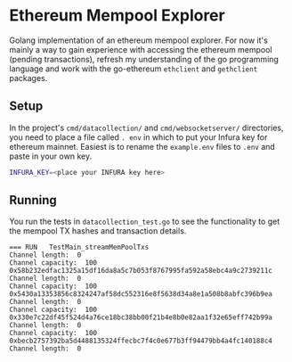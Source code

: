 # Ethereum Mempool Explorer

Golang implementation of an ethereum mempool explorer. For now it's mainly a way to gain experience with accessing
the ethereum mempool (pending transactions), refresh my understanding of the go programming language
and work with the go-ethereum `ethclient` and `gethclient` packages.

## Setup

In the project's `cmd/datacollection/` and `cmd/websocketserver/` directories, you need to place a file called `.
env` in which to put your Infura key for ethereum mainnet. Easiest is to rename the `example.env` files to `.env` 
and paste in your own key.

```bash
INFURA_KEY=<place your INFURA key here>
```

## Running

You run the tests in `datacollection_test.go` to see the functionality to get the mempool TX hashes and transaction
details.

```text
=== RUN   TestMain_streamMemPoolTxs
Channel length:  0
Channel capacity:  100
0x58b232edfac1325a15df16da8a5c7b053f8767995fa592a58ebc4a9c2739211c
Channel length:  0
Channel capacity:  100
0x5430a13353856c8324247af58dc552316e8f5638d34a8e1a508b8abfc396b9ea
Channel length:  0
Channel capacity:  100
0x330e7c22df45f524d4a76ce18bc38bb00f21b4e8b0e82aa1f32e65eff742b99a
Channel length:  0
Channel capacity:  100
0xbecb2757392ba5d4488135324ffecbc7f4c0e677b3ff94479bb4a4fc140188c4
Channel length:  0
```

